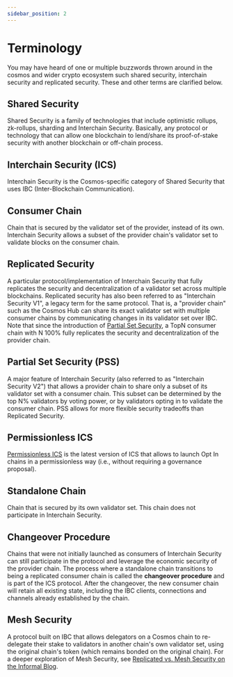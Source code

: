 ```yaml
---
sidebar_position: 2
---
```


# Terminology

You may have heard of one or multiple buzzwords thrown around in the cosmos and wider crypto ecosystem such shared security, interchain security and replicated security.
These and other terms are clarified below.

## Shared Security

Shared Security is a family of technologies that include optimistic rollups, zk-rollups, sharding and Interchain Security. 
Basically, any protocol or technology that can allow one blockchain to lend/share its proof-of-stake security with another blockchain or off-chain process.

## Interchain Security (ICS)

Interchain Security is the Cosmos-specific category of Shared Security that uses IBC (Inter-Blockchain Communication).

## Consumer Chain

Chain that is secured by the validator set of the provider, instead of its own.
Interchain Security allows a subset of the provider chain's validator set to validate blocks on the consumer chain.

## Replicated Security

A particular protocol/implementation of Interchain Security that fully replicates the security and decentralization of a validator set across multiple blockchains. 
Replicated security has also been referred to as "Interchain Security V1", a legacy term for the same protocol. 
That is, a "provider chain" such as the Cosmos Hub can share its exact validator set with multiple consumer chains by communicating changes in its validator set over IBC. 
Note that since the introduction of [Partial Set Security](#partial-set-security-pss), a TopN consumer chain with N 100% fully replicates the security and decentralization of the provider chain.

## Partial Set Security (PSS)

A major feature of Interchain Security (also referred to as "Interchain Security V2") that allows a provider chain to share only a subset of its validator set with a consumer chain. 
This subset can be determined by the top N% validators by voting power, or by validators opting in to validate the consumer chain. 
PSS allows for more flexible security tradeoffs than Replicated Security.

## Permissionless ICS

[Permissionless ICS](../features/permissionless.md) is the latest version of ICS that allows to launch Opt In chains in
a permissionless way (i.e., without requiring a governance proposal).

## Standalone Chain

Chain that is secured by its own validator set. This chain does not participate in Interchain Security.

## Changeover Procedure

Chains that were not initially launched as consumers of Interchain Security can still participate in the protocol and leverage the economic security of the provider chain. 
The process where a standalone chain transitions to being a replicated consumer chain is called the **changeover procedure** and is part of the ICS protocol. 
After the changeover, the new consumer chain will retain all existing state, including the IBC clients, connections and channels already established by the chain.

## Mesh Security

A protocol built on IBC that allows delegators on a Cosmos chain to re-delegate their stake to validators in another chain's own validator set, using the original chain's token (which remains bonded on the original chain). For a deeper exploration of Mesh Security, see [Replicated vs. Mesh Security on the Informal Blog](https://informal.systems/blog/replicated-vs-mesh-security).
